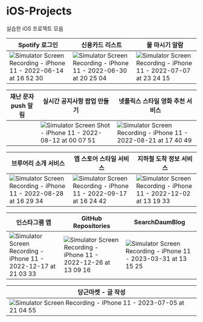 # iOS-Projects
실습한 iOS 프로젝트 모음

|Spotify 로그인| 신용카드 리스트 | 물 마시기 알람 |
| ---- | ---- | ---- |
|![Simulator Screen Recording - iPhone 11 - 2022-06-14 at 16 52 30](https://user-images.githubusercontent.com/65601189/173523810-ffbcb721-be92-4005-b02c-bcaaa17047c9.gif)| ![Simulator Screen Recording - iPhone 11 - 2022-06-30 at 20 25 04](https://user-images.githubusercontent.com/65601189/176665950-19ea42be-d47a-4fd3-bb4a-86a3d410bb1e.gif)| ![Simulator Screen Recording - iPhone 11 - 2022-07-07 at 23 24 15](https://user-images.githubusercontent.com/65601189/177797589-33c4a53b-84f3-4db0-8341-b61c9154f3da.gif)|

|재난 문자 push 알림 | 실시간 공지사항 팝업 만들기 | 넷플릭스 스타일 영화 추천 서비스 |
| ---- | ---- | ---- |
| | ![Simulator Screen Shot - iPhone 11 - 2022-08-12 at 00 07 51](https://user-images.githubusercontent.com/65601189/185290290-48089091-15e9-4bd8-ab0b-95e43b4abd30.png)| ![Simulator Screen Recording - iPhone 11 - 2022-08-21 at 17 40 49](https://user-images.githubusercontent.com/65601189/186073116-5ec4ecf1-db89-4247-a6fa-a36f535b6dfb.gif) |

|브루어리 소개 서비스| 앱 스토어 스타일 서비스 | 지하철 도착 정보 서비스 |
| ---- | ---- | ---- |
|![Simulator Screen Recording - iPhone 11 - 2022-08-28 at 16 29 34](https://user-images.githubusercontent.com/65601189/187063273-1d808584-f6bb-47a7-828f-a3b885640696.gif) | ![Simulator Screen Recording - iPhone 11 - 2022-09-17 at 16 24 42](https://user-images.githubusercontent.com/65601189/190845770-e78dc4f4-71f8-400d-a700-5f1478e20f79.gif) | ![Simulator Screen Recording - iPhone 11 - 2022-12-02 at 13 19 33](https://user-images.githubusercontent.com/65601189/205214412-b0f6652e-f650-40bd-b4f2-5b829704a95b.gif)|


| 인스타그램 앱 | GitHub Repositories | SearchDaumBlog |
| ---- | ---- | ---- |
|![Simulator Screen Recording - iPhone 11 - 2022-12-17 at 21 03 33](https://user-images.githubusercontent.com/65601189/208240934-bf9102dd-163e-4401-bf99-b8125aba9988.gif)| ![Simulator Screen Recording - iPhone 11 - 2022-12-26 at 13 09 16](https://user-images.githubusercontent.com/65601189/209499483-b632ed80-64f8-4b2f-b287-9ebc07298184.gif)| ![Simulator Screen Recording - iPhone 11 - 2023-03-31 at 13 15 25](https://user-images.githubusercontent.com/65601189/229021465-e497e96f-0eed-4eef-b986-a6ff424913a6.gif)|

| 당근마켓 - 글 작성 |
| ---- |
|![Simulator Screen Recording - iPhone 11 - 2023-07-05 at 21 04 55](https://github.com/88yhtserof/iOS-Projects/assets/65601189/d5cafe2a-adf7-4e74-8038-52a8bdba0f27)|




